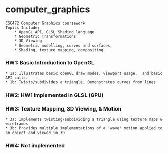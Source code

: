 # computer_graphics

    CSC472 Computer Graphics coursework 
    Topics Include;
        * OpenGL API, GLSL Shading language
        * Geometric Transformations
        * 3D Viewing
        * Geometric modelling, curves and surfaces,
        * Shading, texture mapping, compositing

### HW1: Basic Introduction to OpenGL
    * 1a: Illustrates basic openGL draw modes, viewport usage,  and basic API calls.
    * 1b: Twists/subdivides a triangle. Demonstrates curves from lines

### HW2: HW1 implemented in GLSL (GPU) 

### HW3: Texture Mapping, 3D Viewing, & Motion
    * 3a: Implements twisting/subdividing a triangle using texture maps & wireframes
    * 3b: Provides multiple implementations of a 'wave' motion applied to an object and viewed in 3D 

### HW4: Not implemented

    